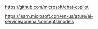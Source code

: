https://github.com/microsoft/chat-copilot

https://learn.microsoft.com/en-us/azure/ai-services/openai/concepts/models


